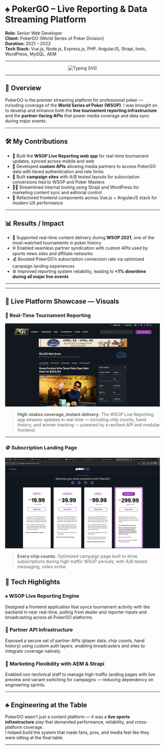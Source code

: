 # ♠️ PokerGO – Live Reporting & Data Streaming Platform  
**Role:** Senior Web Developer  
**Client:** PokerGO (World Series of Poker Division)  
**Duration:** 2021 – 2022  
**Tech Stack:** Vue.js, Node.js, Express.js, PHP, AngularJS, Strapi, Ionic, WordPress, MySQL, AEM

---

<p align="center">
  <img src="https://readme-typing-svg.demolab.com?font=Fira+Code&size=22&pause=1000&color=FF5C8A&center=true&vCenter=true&width=600&lines=Real-Time+Poker+Streaming+Platform;Live+Tournament+Reporting+at+Scale;Engineered+for+Fans%2C+Broadcasters+%26+Partners" alt="Typing SVG" />
</p>

---

## 🧩 Overview

PokerGO is the premier streaming platform for professional poker — including coverage of the **World Series of Poker (WSOP)**. I was brought on to develop and enhance both the **live tournament reporting infrastructure** and the **partner-facing APIs** that power media coverage and data sync during major events.

---

## 🛠️ My Contributions

- 📡 Built the **WSOP Live Reporting web app** for real-time tournament updates, synced across mobile and web
- 🧰 Developed **custom APIs** allowing media partners to access PokerGO data with tiered authentication and rate limits
- 🧭 Built **campaign sites** with A/B tested layouts for subscription conversions tied to WSOP and Poker Masters
- 🧑‍💼 Streamlined internal tooling using Strapi and WordPress for marketing content sync and editorial control
- 📲 Refactored frontend components across Vue.js + AngularJS stack for modern UX performance

---

## 📊 Results / Impact

- 🎥 Supported real-time content delivery during **WSOP 2021**, one of the most-watched tournaments in poker history
- 🌐 Enabled seamless partner syndication with custom APIs used by sports news sites and affiliate networks
- 💰 Boosted PokerGO’s subscription conversion rate via optimized campaign landing experiences
- ⚙️ Improved reporting system reliability, leading to **<1% downtime during all major live events**

---

---

## 🎥 Live Platform Showcase — Visuals

### 🧾 Real-Time Tournament Reporting  
<p align="center">
  <img src="./reporting.png" alt="Live Reporting App Screenshot" width="700"/>
</p>

> **High-stakes coverage, instant delivery.** The WSOP Live Reporting app streams updates in real time — including chip counts, hand history, and winner tracking — powered by a resilient API and modular frontend.

---

### 🪙 Subscription Landing Page  
<p align="center">
  <img src="./subscribe.png" alt="Subscription CTA Page" width="700"/>
</p>

> **Every chip counts.** Optimized campaign page built to drive subscriptions during high-traffic WSOP periods, with A/B tested messaging, video embe


## 🧠 Tech Highlights

### ♠️ WSOP Live Reporting Engine  
Designed a frontend application that syncs tournament activity with the backend in near real-time, pulling from dealer and reporter inputs and broadcasting across all PokerGO platforms.

### 📡 Partner API Infrastructure  
Exposed a secure set of partner APIs (player data, chip counts, hand history) using custom auth layers, enabling broadcasters and sites to integrate coverage natively.

### 🎯 Marketing Flexibility with AEM & Strapi  
Enabled non-technical staff to manage high-traffic landing pages with live preview and variant switching for campaigns — reducing dependency on engineering sprints.

---

## ♣️ Engineering at the Table  
PokerGO wasn’t just a content platform — it was a **live sports infrastructure** play that demanded performance, reliability, and cross-platform coverage.  
I helped build the system that made fans, pros, and media feel like they were sitting at the final table.

---
